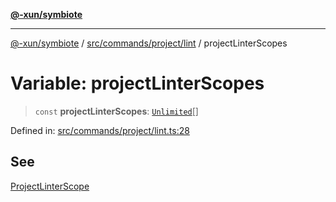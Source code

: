 [**@-xun/symbiote**](../../../../../README.md)

***

[@-xun/symbiote](../../../../../README.md) / [src/commands/project/lint](../README.md) / projectLinterScopes

# Variable: projectLinterScopes

> `const` **projectLinterScopes**: [`Unlimited`](../../../../configure/enumerations/UnlimitedGlobalScope.md#unlimited)[]

Defined in: [src/commands/project/lint.ts:28](https://github.com/Xunnamius/symbiote/blob/1901cfe78a48fcd1dfae4e3760acf197e8812676/src/commands/project/lint.ts#L28)

## See

[ProjectLinterScope](../../../../configure/enumerations/UnlimitedGlobalScope.md)
